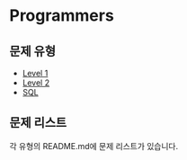 # Programmers

## 문제 유형

- [Level 1](https://github.com/kang-heesue/algorithms/tree/main/programmers/Level_1)
- [Level 2](https://github.com/kang-heesue/algorithms/tree/main/programmers/Level_2)
- [SQL](https://github.com/kang-heesue/algorithm/tree/main/programmers/SQL)

## 문제 리스트

각 유형의 README.md에 문제 리스트가 있습니다.

